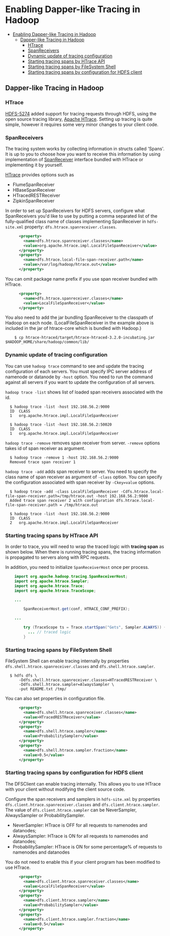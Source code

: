 <!---
  Licensed under the Apache License, Version 2.0 (the "License");
  you may not use this file except in compliance with the License.
  You may obtain a copy of the License at

   http://www.apache.org/licenses/LICENSE-2.0

  Unless required by applicable law or agreed to in writing, software
  distributed under the License is distributed on an "AS IS" BASIS,
  WITHOUT WARRANTIES OR CONDITIONS OF ANY KIND, either express or implied.
  See the License for the specific language governing permissions and
  limitations under the License. See accompanying LICENSE file.
-->

Enabling Dapper-like Tracing in Hadoop
======================================

* [Enabling Dapper-like Tracing in Hadoop](#Enabling_Dapper-like_Tracing_in_Hadoop)
    * [Dapper-like Tracing in Hadoop](#Dapper-like_Tracing_in_Hadoop)
        * [HTrace](#HTrace)
        * [SpanReceivers](#SpanReceivers)
        * [Dynamic update of tracing configuration](#Dynamic_update_of_tracing_configuration)
        * [Starting tracing spans by HTrace API](#Starting_tracing_spans_by_HTrace_API)
        * [Starting tracing spans by FileSystem Shell](#Starting_tracing_spans_by_FileSystem_Shell)
        * [Starting tracing spans by configuration for HDFS client](#Starting_tracing_spans_by_configuration_for_HDFS_client)


Dapper-like Tracing in Hadoop
-----------------------------

### HTrace

[HDFS-5274](https://issues.apache.org/jira/browse/HDFS-5274) added support for tracing requests through HDFS,
using the open source tracing library,
[Apache HTrace](http://htrace.incubator.apache.org/).
Setting up tracing is quite simple, however it requires some very minor changes to your client code.

### SpanReceivers

The tracing system works by collecting information in structs called 'Spans'.
It is up to you to choose how you want to receive this information
by using implementation of [SpanReceiver](http://htrace.incubator.apache.org/#Span_Receivers)
interface bundled with HTrace or implementing it by yourself.

[HTrace](http://htrace.incubator.apache.org/) provides options such as

* FlumeSpanReceiver
* HBaseSpanReceiver
* HTracedRESTReceiver
* ZipkinSpanReceiver

In order to set up SpanReceivers for HDFS servers,
configure what SpanReceivers you'd like to use
by putting a comma separated list of the fully-qualified class name of classes implementing SpanReceiver
in `hdfs-site.xml` property: `dfs.htrace.spanreceiver.classes`.

```xml
      <property>
        <name>dfs.htrace.spanreceiver.classes</name>
        <value>org.apache.htrace.impl.LocalFileSpanReceiver</value>
      </property>
      <property>
        <name>dfs.htrace.local-file-span-receiver.path</name>
        <value>/var/log/hadoop/htrace.out</value>
      </property>
```

You can omit package name prefix if you use span receiver bundled with HTrace.

```xml
      <property>
        <name>dfs.htrace.spanreceiver.classes</name>
        <value>LocalFileSpanReceiver</value>
      </property>
```

You also need to add the jar bundling SpanReceiver to the classpath of Hadoop
on each node. (LocalFileSpanReceiver in the example above is included in the
jar of htrace-core which is bundled with Hadoop.)

```
    $ cp htrace-htraced/target/htrace-htraced-3.2.0-incubating.jar $HADOOP_HOME/share/hadoop/common/lib/
```

### Dynamic update of tracing configuration

You can use `hadoop trace` command to see and update the tracing configuration of each servers.
You must specify IPC server address of namenode or datanode by `-host` option.
You need to run the command against all servers if you want to update the configuration of all servers.

`hadoop trace -list` shows list of loaded span receivers associated with the id.

      $ hadoop trace -list -host 192.168.56.2:9000
      ID  CLASS
      1   org.apache.htrace.impl.LocalFileSpanReceiver

      $ hadoop trace -list -host 192.168.56.2:50020
      ID  CLASS
      1   org.apache.htrace.impl.LocalFileSpanReceiver

`hadoop trace -remove` removes span receiver from server.
`-remove` options takes id of span receiver as argument.

      $ hadoop trace -remove 1 -host 192.168.56.2:9000
      Removed trace span receiver 1

`hadoop trace -add` adds span receiver to server.
You need to specify the class name of span receiver as argument of `-class` option.
You can specify the configuration associated with span receiver by `-Ckey=value` options.

      $ hadoop trace -add -class LocalFileSpanReceiver -Cdfs.htrace.local-file-span-receiver.path=/tmp/htrace.out -host 192.168.56.2:9000
      Added trace span receiver 2 with configuration dfs.htrace.local-file-span-receiver.path = /tmp/htrace.out

      $ hadoop trace -list -host 192.168.56.2:9000
      ID  CLASS
      2   org.apache.htrace.impl.LocalFileSpanReceiver

### Starting tracing spans by HTrace API

In order to trace, you will need to wrap the traced logic with **tracing span** as shown below.
When there is running tracing spans,
the tracing information is propagated to servers along with RPC requests.

In addition, you need to initialize `SpanReceiverHost` once per process.

```java
    import org.apache.hadoop.tracing.SpanReceiverHost;
    import org.apache.htrace.Sampler;
    import org.apache.htrace.Trace;
    import org.apache.htrace.TraceScope;

    ...

        SpanReceiverHost.get(conf, HTRACE_CONF_PREFIX);

    ...

        try (TraceScope ts = Trace.startSpan("Gets", Sampler.ALWAYS)) {
          ... // traced logic
        }
```


### Starting tracing spans by FileSystem Shell

FileSystem Shell can enable tracing internally by properties
`dfs.shell.htrace.spanreceiver.classes` and `dfs.shell.htrace.sampler`.

```
  $ hdfs dfs \
      -Ddfs.shell.htrace.spanreceiver.classes=HTracedRESTReceiver \
      -Ddfs.shell.htrace.sampler=AlwaysSampler \
      -put README.txt /tmp/
```

You can also set properties in configuration file.

```xml
      <property>
        <name>dfs.shell.htrace.spanreceiver.classes</name>
        <value>HTracedRESTReceiver</value>
      </property>
      <property>
        <name>dfs.shell.htrace.sampler</name>
        <value>ProbabilitySampler</value>
      </property>
      <property>
        <name>dfs.shell.htrace.sampler.fraction</name>
        <value>0.5</value>
      </property>
```


### Starting tracing spans by configuration for HDFS client

The DFSClient can enable tracing internally. This allows you to use HTrace with
your client without modifying the client source code.

Configure the span receivers and samplers in `hdfs-site.xml`
by properties `dfs.client.htrace.spanreceiver.classes` and `dfs.client.htrace.sampler`.
The value of `dfs.client.htrace.sampler` can be NeverSampler, AlwaysSampler or ProbabilitySampler.

* NeverSampler: HTrace is OFF for all requests to namenodes and datanodes;
* AlwaysSampler: HTrace is ON for all requests to namenodes and datanodes;
* ProbabilitySampler: HTrace is ON for some percentage% of  requests to namenodes and datanodes

You do not need to enable this if your client program has been modified
to use HTrace.

```xml
      <property>
        <name>dfs.client.htrace.spanreceiver.classes</name>
        <value>LocalFileSpanReceiver</value>
      </property>
      <property>
        <name>dfs.client.htrace.sampler</name>
        <value>ProbabilitySampler</value>
      </property>
      <property>
        <name>dfs.client.htrace.sampler.fraction</name>
        <value>0.5</value>
      </property>
```

